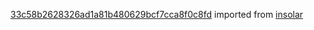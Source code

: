 [33c58b2628326ad1a81b480629bcf7cca8f0c8fd](https://github.com/insolar/insolar/commit/33c58b2628326ad1a81b480629bcf7cca8f0c8fd) imported from [insolar](https://github.com/insolar/insolar)

